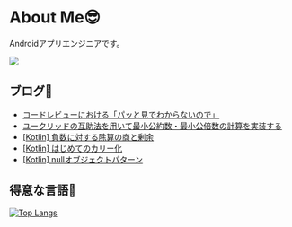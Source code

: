 # About Me😎

Androidアプリエンジニアです。

<img src="https://api.accredible.com/v1/frontend/credential_website_embed_image/badge/22745791?key=91642f55a8d5ce14b85a29e0884729eb3a09a45d02d2f24fc8d7ebf1c6fed1cd" />

## ブログ🚀
<!-- BLOG-POST-LIST:START -->
- [コードレビューにおける「パッと見でわからないので」](https://okuzawats.com/blog/code-review-at-a-glance/)
- [ユークリッドの互助法を用いて最小公約数・最小公倍数の計算を実装する](https://okuzawats.com/blog/euclidean-algorithm/)
- [[Kotlin] 負数に対する除算の商と剰余](https://okuzawats.com/blog/kotlin-arithmetic-operations-on-negative-value/)
- [[Kotlin] はじめてのカリー化](https://okuzawats.com/blog/kotlin-currying/)
- [[Kotlin] nullオブジェクトパターン](https://okuzawats.com/blog/null-object-pattern/)
<!-- BLOG-POST-LIST:END -->

## 得意な言語📝
[![Top Langs](https://github-readme-stats.vercel.app/api/top-langs/?username=okuzawats)](https://github.com/anuraghazra/github-readme-stats)
